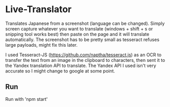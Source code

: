 # Live-Translator
 Translates Japanese from a screenshot (language can be changed).
 Simply screen capture whatever you want to translate (windows + shift + s or snipping tool works best) then paste on the page and it will translate automatically.
 The screenshot has to be pretty small as tesseract refuses large payloads, might fix this later.

 I used Tesseract-JS (https://github.com/naptha/tesseract.js) as an OCR to transfer the text from an image in the clipboard to characters, then sent it to the Yandex translation API to translate.
 The Yandex API I used isn't very accurate so I might change to google at some point.

 ## Run
 Run with 'npm start'
